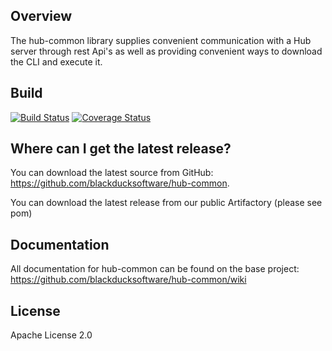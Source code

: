 ## Overview ##
The hub-common library supplies convenient communication with a Hub server through rest Api's as well as providing convenient ways to download the CLI and execute it.

## Build ##

[![Build Status](https://travis-ci.org/blackducksoftware/hub-common.svg?branch=master)](https://travis-ci.org/blackducksoftware/hub-common)
[![Coverage Status](https://coveralls.io/repos/github/blackducksoftware/hub-common/badge.svg?branch=master)](https://coveralls.io/github/blackducksoftware/hub-common?branch=master)

## Where can I get the latest release? ##
You can download the latest source from GitHub: https://github.com/blackducksoftware/hub-common. 

You can download the latest release from our public Artifactory (please see pom)

## Documentation ##
All documentation for hub-common can be found on the base project:  https://github.com/blackducksoftware/hub-common/wiki

## License ##
Apache License 2.0
